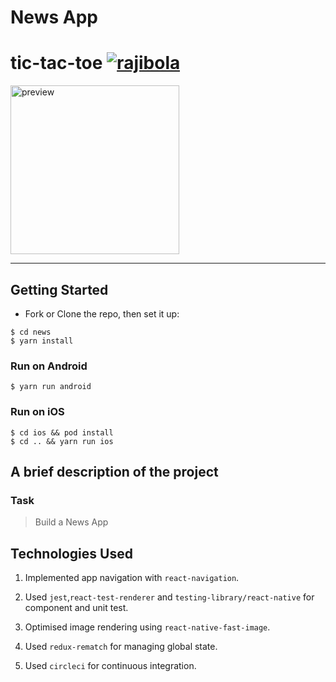 # News App

# tic-tac-toe [![rajibola](https://circleci.com/gh/rajibola/news.svg?style=svg)](https://app.circleci.com/pipelines/github/rajibola/news)

<span>
<img src="./docs/assets/preview.gif" alt="preview"  width="270" />
</span>

<hr />

## Getting Started

- Fork or Clone the repo, then set it up:

```
$ cd news
$ yarn install
```

### Run on Android

```
$ yarn run android
```

### Run on iOS

```
$ cd ios && pod install
$ cd .. && yarn run ios
```

## A brief description of the project

### Task

> Build a News App

## Technologies Used

1. Implemented app navigation with `react-navigation`.

2. Used `jest`,`react-test-renderer` and `testing-library/react-native` for component and unit test.

3. Optimised image rendering using `react-native-fast-image`.

4. Used `redux-rematch` for managing global state.

5. Used `circleci` for continuous integration.
